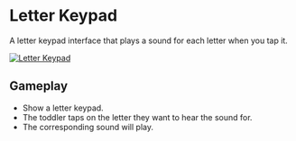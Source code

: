 # Letter Keypad

A letter keypad interface that plays a sound for each letter when you tap it.

[![Letter Keypad](../../../public/screenshots/letter-keypad.png)](https://mykeels.github.io/toddler-games/#/letter-keypad)

## Gameplay

- Show a letter keypad.
- The toddler taps on the letter they want to hear the sound for.
- The corresponding sound will play.
